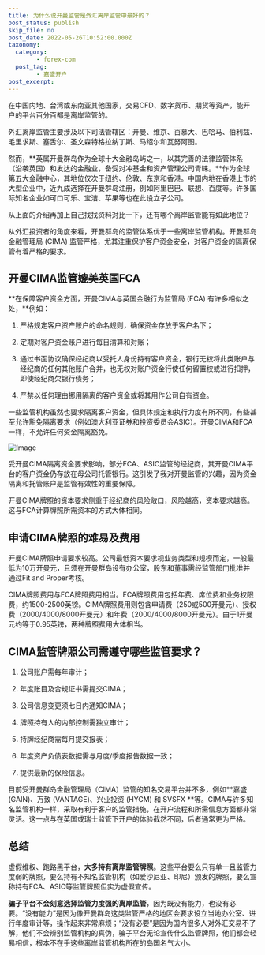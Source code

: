 ```yaml
---
title: 为什么说开曼监管是外汇离岸监管中最好的？
post_status: publish
skip_file: no
post_date: 2022-05-26T10:52:00.000Z
taxonomy:
  category:
        - forex-com
  post_tag:
        - 嘉盛开户
post_excerpt: 
---
```

在中国内地、台湾或东南亚其他国家，交易CFD、数字货币、期货等资产，能开户的平台百分百都是离岸监管的。

外汇离岸监管主要涉及以下司法管辖区：开曼、维京、百慕大、巴哈马、伯利兹、毛里求斯、塞舌尔、圣文森特格拉纳丁斯、马绍尔和瓦努阿图。

然而，**英属开曼群岛作为全球十大金融岛屿之一，以其完善的法律监管体系（沿袭英国）和发达的金融业，备受对冲基金和资产管理公司青睐。**作为全球第五大金融中心，其地位仅次于纽约、伦敦、东京和香港。中国内地在香港上市的大型企业中，近九成选择在开曼群岛注册，例如阿里巴巴、联想、百度等。许多国际知名企业如可口可乐、宝洁、苹果等也在此设立子公司。

从上面的介绍再加上自己找找资料对比一下，还有哪个离岸监管能有如此地位？

从外汇投资者的角度来看，开曼群岛的监管体系优于一些离岸监管机构。开曼群岛金融管理局 (CIMA) 监管严格，尤其注重保护客户资金安全，对客户资金的隔离保管有着严格的要求。

## 开曼CIMA监管媲美英国FCA

**在保障客户资金方面，开曼CIMA与英国金融行为监管局 (FCA) 有许多相似之处，**例如：

1. 严格规定客户资产账户的命名规则，确保资金存放于客户名下；

1. 定期对客户资金账户进行每日清算和对账；

1. 通过书面协议确保经纪商以受托人身份持有客户资金，银行无权将此类账户与经纪商的任何其他账户合并，也无权对账户资金行使任何留置权或进行扣押，即使经纪商欠银行债务；

1. 严禁以任何理由挪用隔离的客户资金或将其用作公司自有资金。

一些监管机构虽然也要求隔离客户资金，但具体规定和执行力度有所不同，有些甚至允许豁免隔离要求（例如澳大利亚证券和投资委员会ASIC）。开曼CIMA和FCA一样，不允许任何资金隔离豁免。

![Image](https://prod-files-secure.s3.us-west-2.amazonaws.com/39ed1227-6d7d-4570-be36-9ccd4a2c4241/bd849744-3fcb-4a37-8312-357962c8f065/image.png?X-Amz-Algorithm=AWS4-HMAC-SHA256&X-Amz-Content-Sha256=UNSIGNED-PAYLOAD&X-Amz-Credential=ASIAZI2LB466TG6HYPE4%2F20250608%2Fus-west-2%2Fs3%2Faws4_request&X-Amz-Date=20250608T041350Z&X-Amz-Expires=3600&X-Amz-Security-Token=IQoJb3JpZ2luX2VjEKz%2F%2F%2F%2F%2F%2F%2F%2F%2F%2FwEaCXVzLXdlc3QtMiJHMEUCIG%2FPmwThr0VKHy3D9gbSucnnQz%2Fim7M5Xf0J3m3DQdA0AiEAkjgw0Pt%2FE2umQccrBPm9ROboVRIlURF2Mzshwtm1KDMqiAQIhf%2F%2F%2F%2F%2F%2F%2F%2F%2F%2FARAAGgw2Mzc0MjMxODM4MDUiDAzCrN4IlMdavogIOyrcA3dw7c4j3mM1zDiyVSi4xYwdX%2F1HMA%2B9RylxoVR%2BcqBL%2FJ8%2FE5%2BQCEoQiHGhcRvBrD1WWkjavdvsjUE%2BdGxUYNFW4baELvGCdvpXIffCd41FMgG%2BcEdXSk8EiLBWep5ap2bNZO3RrAyMLjBl4%2BTqZ2T%2FlI15H2IYF90oVn3xcgE9Nfcz0nSa5MkMVm8CPuENGzTYpcWc5YXE2nqR2xVPPLx4v8IDXim7IWWdghuqmxBdNxo%2BCQY2J0FVqW%2BxooS%2BgNjifqLaKzjvXNIUsYzKOPUCjeMKZ51a6WD%2F7JnYT9a0qLNlPBfk0ZYyKitUtbbXO6ixlvnT%2BJsFNk9xAY%2B2LA5psZKS1V7qGfNNj6s6wPxxbPHzITv%2BLKrPWKlkTY%2FL7g%2F4jiRhFhkc4NgJXX7yMe8xIodHG2boGZUMxVQdKN%2FV7MdAWRLzckn8qpiPVzSLYkan6dIpN23RWBXri1FQuV8yUnaUvYtU2m0Ok8TxeHFuyG4suIfuQvgzuAROBl8JezrkRasYbr7XTGYc%2F9xekBnIXTTZ69un3kpyYNv6CmZFtrVSBcw6jKR72afkw14R38lIq3nILhkuDw9gFcy0k22teNER%2Fm8w%2Flbbsfll7W2mvgZnvReYaQxdMHmWMNGLlMIGOqUBKaSTidVBhlJOf1EQdogPwT0Tlspo0O%2BJFnhbpv1xotf4P24xG0uma7UoMDkPB1REP%2FeRlY1zj%2Bl5OEhhXUlJhDp0pi5tsasKRq00NlMXsD6F7Apom%2FXd4qokBFCOQp4nKUOloexYv%2BGUtgPPEpSab7nvykdk92zRV75ig8L2pWFy4LvsMvd8w8fkiOw9tpH3QNm%2BZ6gj4lel%2FvwS0TbQmdeA3tsd&X-Amz-Signature=4d110b18cda1011386421d218a46f8b1a4e36559e0ab7ab1d8a563e6a74633e5&X-Amz-SignedHeaders=host&x-id=GetObject)

受开曼CIMA隔离资金要求影响，部分FCA、ASIC监管的经纪商，其开曼CIMA平台的客户资金仍存放在母公司托管银行。这引发了我对开曼监管的兴趣，因为资金隔离和托管账户是监管有效性的重要保障。

开曼CIMA牌照的资本要求侧重于经纪商的风险敞口，风险越高，资本要求越高。这与FCA计算牌照所需资本的方式大体相同。

## **申请CIMA牌照的难易及费用**

开曼CIMA牌照申请要求较高。公司最低资本要求视业务类型和规模而定，一般最低为10万开曼元，且须在开曼群岛设有办公室，股东和董事需经监管部门批准并通过Fit and Proper考核。

CIMA牌照费用与FCA牌照费用相当。FCA牌照费用包括年费、席位费和业务权限费，约1500-2500英镑。CIMA牌照费用则包含申请费（250或500开曼元）、授权费（2000/4000/8000开曼元）和年费（2000/4000/8000开曼元）。由于1开曼元约等于0.95英镑，两种牌照费用大体相当。

## CIMA监管牌照公司需遵守哪些监管要求？

1. 公司账户需每年审计；

1. 年度账目及合规证书需提交CIMA；

1. 公司信息变更须七日内通知CIMA；

1. 牌照持有人的内部控制需独立审计；

1. 持牌经纪商需每月提交报表；

1. 年度资产负债表数据需与月度/季度报告数据一致；

1. 提供最新的保险信息。

目前受开曼群岛金融管理局（CIMA）监管的知名交易平台并不多，例如**嘉盛 (GAIN)、万致 (VANTAGE)、兴业投资 (HYCM) 和 SVSFX **等。CIMA与许多知名监管机构一样，采取有利于客户的监管措施，在开户流程和所需信息方面都非常灵活。这一点与在英国或瑞士监管下开户的体验截然不同，后者通常更为严格。

## 总结

虚假维权、跑路黑平台，**大多持有离岸监管牌照**。这些平台要么只有单一且监管力度弱的牌照，要么持有不知名监管机构（如爱沙尼亚、印尼）颁发的牌照，要么宣称持有FCA、ASIC等监管牌照但实为虚假宣传。

**骗子平台不会刻意选择监管力度强的离岸监管**，因为既没有能力，也没有必要。“没有能力”是因为像开曼群岛这类监管严格的地区会要求设立当地办公室、进行年度审计等，操作起来非常麻烦；“没有必要”是因为国内很多人对外汇交易不了解，他们不会辨别监管机构的真伪，骗子平台无论宣传什么监管牌照，他们都会轻易相信，根本不在乎这些离岸监管机构所在的岛国名气大小。